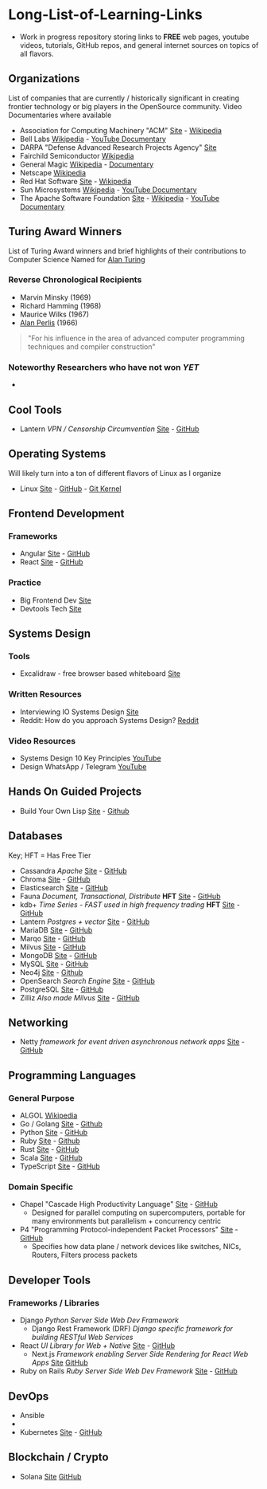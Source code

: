 # Long-List-of-Learning-Links

- Work in progress repository storing links to **FREE** web pages, youtube videos, tutorials, GitHub repos, and general internet sources on topics of all flavors.

## Organizations
List of companies that are currently / historically significant in creating frontier technology or big players in the OpenSource community. Video Documentaries where available
- Association for Computing Machinery "ACM" [Site](https://www.acm.org/) - [Wikipedia](https://en.wikipedia.org/wiki/Association_for_Computing_Machinery)
- Bell Labs [Wikipedia](https://en.wikipedia.org/wiki/Bell_Labs) - [YouTube Documentary](https://www.youtube.com/watch?v=eksTJOmlxbU)
- DARPA "Defense Advanced Research Projects Agency" [Site](https://www.darpa.mil/)
- Fairchild Semiconductor [Wikipedia](https://en.wikipedia.org/wiki/Fairchild_Semiconductor)
- General Magic [Wikipedia](https://en.wikipedia.org/wiki/General_Magic) - [Documentary](https://www.generalmagicthemovie.com/)
- Netscape [Wikipedia](https://en.wikipedia.org/wiki/Netscape)
- Red Hat Software [Site](https://www.redhat.com/en) - [Wikipedia](https://en.wikipedia.org/wiki/Red_Hat)
- Sun Microsystems [Wikipedia](https://en.wikipedia.org/wiki/Sun_Microsystems) - [YouTube Documentary](https://www.youtube.com/watch?v=EXx9aKsEkyA)
- The Apache Software Foundation [Site](https://www.apache.org/) - [Wikipedia](https://en.wikipedia.org/wiki/The_Apache_Software_Foundation) - [YouTube Documentary](https://www.youtube.com/watch?v=qkvqJaX4S50)

## Turing Award Winners 
List of Turing Award winners and brief highlights of their contributions to Computer Science 
Named for [Alan Turing](https://en.wikipedia.org/wiki/Alan_Turing)
### Reverse Chronological Recipients 
- Marvin Minsky (1969)
- Richard Hamming (1968)
- Maurice Wilks (1967)
- [Alan Perlis](https://en.wikipedia.org/wiki/Alan_Perlis) (1966)
> "For his influence in the area of advanced computer programming techniques and compiler construction" 
### Noteworthy Researchers who have not won *YET*
- 
## Cool Tools 
- Lantern *VPN / Censorship Circumvention* [Site](https://lantern.io) - [GitHub](https://github.com/getlantern) 

## Operating Systems 
Will likely turn into a ton of different flavors of Linux as I organize 
- Linux [Site](https://kernel.org/) - [GitHub](https://github.com/torvalds/linux) - [Git Kernel](https://git.kernel.org/pub/scm/linux/kernel/git/torvalds/linux.git/) 
 
## Frontend Development
### Frameworks
- Angular [Site](https://angular.dev/) - [GitHub](https://github.com/angular/angular)
- React [Site](https://react.dev/) - [GitHub](https://github.com/facebook/react)
### Practice
- Big Frontend Dev [Site](https://bigfrontend.dev/)
- Devtools Tech [Site](https://devtools.tech/)

## Systems Design
### Tools 
- Excalidraw - free browser based whiteboard [Site](https://excalidraw.com/)
### Written Resources 
- Interviewing IO Systems Design [Site](https://interviewing.io/guides/system-design-interview)
- Reddit: How do you approach Systems Design? [Reddit](https://www.reddit.com/r/ExperiencedDevs/comments/163q1n1/how_do_you_approach_sys_design_interviews_as_the/)
### Video Resources 
- Systems Design 10 Key Principles [YouTube](https://www.youtube.com/watch?v=8dG0qzNAVXI) 
- Design WhatsApp / Telegram [YouTube](https://www.youtube.com/watch?v=M6UZ7pVD-rQ)

## Hands On Guided Projects
- Build Your Own Lisp [Site](https://buildyourownlisp.com/) - [Github](https://github.com/orangeduck/BuildYourOwnLisp) 

## Databases
Key; HFT = Has Free Tier
- Cassandra *Apache* [Site](https://cassandra.apache.org/_/index.html) - [GitHub](https://github.com/apache/cassandra)
- Chroma [Site](https://www.trychroma.com/) - [GitHub](https://github.com/chroma-core/chroma)
- Elasticsearch [Site](https://www.elastic.co/elasticsearch) - [GitHub](https://github.com/elastic/elasticsearch) 
- Fauna *Document, Transactional, Distribute* **HFT** [Site](https://fauna.com/) - [GitHub](https://github.com/fauna)
- kdb+ *Time Series - FAST used in high frequency trading* **HFT** [Site](https://kx.com/products/kdb/) - [GitHub](https://github.com/KxSystems)
- Lantern *Postgres + vector* [Site](https://lantern.dev/) - [GitHub](https://github.com/lanterndata/lantern)
- MariaDB [Site](https://mariadb.org/) - [GitHub](https://github.com/mariadb)
- Marqo [Site](https://www.marqo.ai/) - [GitHub](https://github.com/marqo-ai/marqo)
- Milvus [Site](https://milvus.io/) - [GitHub](https://github.com/milvus-io/milvus)
- MongoDB [Site](https://www.mongodb.com/) - [GitHub](https://github.com/mongodb/mongo)
- MySQL [Site](https://www.mysql.com/) - [GitHub](https://github.com/mysql/mysql-server)
- Neo4j [Site](https://neo4j.com/) - [Github](https://github.com/neo4j)
- OpenSearch *Search Engine* [Site](https://www.opensearch.org/) - [GitHub](https://github.com/opensearch-project/opensearch)
- PostgreSQL [Site](https://www.postgresql.org/) - [GitHub](https://github.com/postgres/postgres)
- Zilliz *Also made Milvus* [Site](https://zilliz.com/) - [GitHub](https://github.com/zilliztech/)

## Networking
- Netty *framework for event driven asynchronous network apps* [Site](https://netty.io/) - [GitHub](https://github.com/netty)


## Programming Languages
### General Purpose
- ALGOL [Wikipedia](https://en.wikipedia.org/wiki/ALGOL)
- Go / Golang [Site](https://go.dev/) - [Github](https://github.com/golang)
- Python [Site](https://www.python.org/) - [GitHub](https://github.com/python/cpython)
- Ruby [Site](https://www.ruby-lang.org/en/) - [Github](https://github.com/ruby/ruby)
- Rust [Site](https://www.rust-lang.org/) - [GitHub](https://github.com/rust-lang/rust)
- Scala [Site](https://www.scala-lang.org/) - [GitHub](https://github.com/scala)
- TypeScript [Site](https://www.typescriptlang.org/) - [GitHub](https://github.com/microsoft/TypeScript)
### Domain Specific
- Chapel "Cascade High Productivity Language" [Site](https://chapel-lang.org/) - [GitHub](https://github.com/chapel-lang)
  - Designed for parallel computing on supercomputers, portable for many environments but parallelism + concurrency centric
- P4 "Programming Protocol-independent Packet Processors" [Site](https://p4.org/) - [GitHub](https://github.com/p4lang)
  - Specifies how data plane / network devices like switches, NICs, Routers, Filters process packets

## Developer Tools 
### Frameworks / Libraries 
- Django *Python Server Side Web Dev Framework*
  - Django Rest Framework (DRF) *Django specific framework for building RESTful Web Services*
- React *UI Library for Web + Native* [Site](https://react.dev/) - [GitHub](https://github.com/facebook/react)
  - Next.js *Framework enabling Server Side Rendering for React Web Apps* [Site](https://nextjs.org/) [GitHub](https://github.com/vercel/next.js)
- Ruby on Rails *Ruby Server Side Web Dev Framework* [Site](https://rubyonrails.org/) - [GitHub](https://github.com/rails/rails)

## DevOps
- Ansible
- 
- Kubernetes [Site](https://kubernetes.io/) - [GitHub](https://github.com/kubernetes/kubernetes)
  
## Blockchain / Crypto
- Solana [Site](https://solana.com/) [GitHub](https://github.com/solana-labs/solana)

